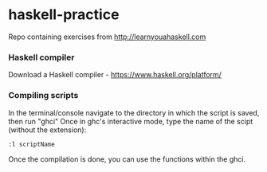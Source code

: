 # haskell-practice
Repo containing exercises from http://learnyouahaskell.com

### Haskell compiler
Download a Haskell compiler - https://www.haskell.org/platform/

### Compiling scripts
In the terminal/console navigate to the directory in which the script is saved, then run "ghci"
Once in ghc's interactive mode, type the name of the scipt (without the extension):
```
:l scriptName
```
Once the compilation is done, you can use the functions within the ghci.
